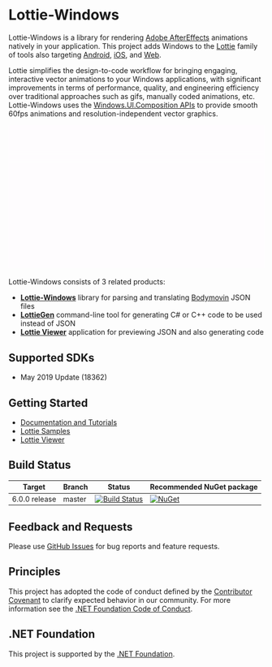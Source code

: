 # Lottie-Windows

Lottie-Windows is a library for rendering [Adobe AfterEffects](https://www.adobe.com/products/aftereffects.html) animations natively in your application. This project adds Windows to the [Lottie](http://airbnb.io/lottie/) family of tools also targeting [Android](https://github.com/airbnb/lottie-android), [iOS](https://github.com/airbnb/lottie-ios), and [Web](https://github.com/airbnb/lottie-web).

Lottie simplifies the design-to-code workflow for bringing engaging, interactive vector animations to your Windows applications, with significant improvements in terms of performance, quality, and engineering efficiency over traditional approaches such as gifs, manually coded animations, etc. Lottie-Windows uses the [Windows.UI.Composition APIs](https://docs.microsoft.com/windows/uwp/composition/visual-layer) to provide smooth 60fps animations and resolution-independent vector graphics.

![Lottie-Windows Gif](/images/LottieWindows_Intro.gif)

Lottie-Windows consists of 3 related products:
* **[Lottie-Windows](/Lottie-Windows)** library for parsing and translating [Bodymovin](https://aescripts.com/bodymovin/) JSON files
* **[LottieGen](/LottieGen)** command-line tool for generating C# or C++ code to be used instead of JSON
* **[Lottie Viewer](/LottieViewer)** application for previewing JSON and also generating code 

## <a name="supported"></a> Supported SDKs
* May 2019 Update (18362)

## <a name="documentation"></a> Getting Started
* [Documentation and Tutorials](https://aka.ms/lottiedocs)
* [Lottie Samples](https://aka.ms/lottiesamples)
* [Lottie Viewer](https://aka.ms/lottieviewer)

## Build Status
| Target | Branch | Status | Recommended NuGet package |
| ------ | ------ | ------ | ------ |
| 6.0.0 release | master | [![Build Status](https://dev.azure.com/dotnet/WindowsCommunityToolkit/_apis/build/status/Microsoft.Toolkit.Uwp.UI.Lottie?branchName=master)](https://dev.azure.com/dotnet/WindowsCommunityToolkit/_build/latest?definitionId=61&branchName=master) | [![NuGet](https://img.shields.io/nuget/v/Microsoft.Toolkit.Uwp.UI.Lottie.svg)](https://www.nuget.org/packages/Microsoft.Toolkit.Uwp.UI.Lottie/) |

## Feedback and Requests
Please use [GitHub Issues](https://github.com/windows-toolkit/Lottie-Windows/issues) for bug reports and feature requests.

## Principles
This project has adopted the code of conduct defined by the [Contributor Covenant](http://contributor-covenant.org/)
to clarify expected behavior in our community.
For more information see the [.NET Foundation Code of Conduct](http://dotnetfoundation.org/code-of-conduct).

## .NET Foundation
This project is supported by the [.NET Foundation](http://dotnetfoundation.org).
